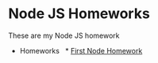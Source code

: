 # Node JS Homeworks

These are my Node JS homework

* Homeworks
  * [First Node Homework](https://github.com/MarioGurmesevski/Node-JS-homeworks/tree/main/Node%20first%20homework)